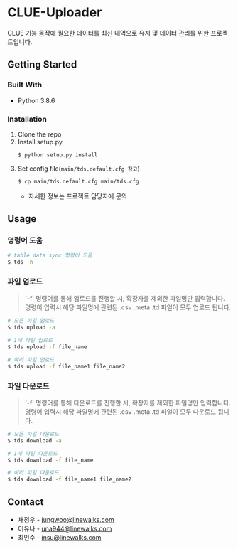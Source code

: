 # CLUE-Uploader
CLUE 기능 동작에 필요한 데이터를 최신 내역으로 유지 및 데이터 관리를 위한 프로젝트입니다.

## Getting Started

### Built With
- Python 3.8.6

### Installation
1. Clone the repo
2. Install setup.py
   ```sh
   $ python setup.py install
   ```
3. Set config file(`main/tds.default.cfg 참고`) 
   ```sh
   $ cp main/tds.default.cfg main/tds.cfg
   ```
   - 자세한 정보는 프로젝트 담당자에 문의

## Usage

### 명령어 도움
```sh
# table data sync 명령어 도움
$ tds -h
```

### 파일 업로드
> '-f' 명령어를 통해 업로드를 진행할 시, 확장자를 제외한 파일명만 입력합니다. </br>
명령어 입력시 해당 파일명에 관련된 .csv .meta .td 파일이 모두 업로드 됩니다.

```sh
# 모든 파일 업로드
$ tds upload -a

# 1개 파일 업로드
$ tds upload -f file_name

# 여러 파일 업로드
$ tds upload -f file_name1 file_name2
```

### 파일 다운로드
> '-f' 명령어를 통해 다운로드를 진행할 시, 확장자를 제외한 파일명만 입력합니다. </br>
명령어 입력시 해당 파일명에 관련된 .csv .meta .td 파일이 모두 다운로드 됩니다.

```sh
# 모든 파일 다운로드
$ tds download -a

# 1개 파일 다운로드
$ tds download -f file_name

# 여러 파일 다운로드
$ tds download -f file_name1 file_name2
```

## Contact
- 채정우 - jungwoo@linewalks.com
- 이유나 - una944@linewalks.com
- 최인수 - insu@linewalks.com
